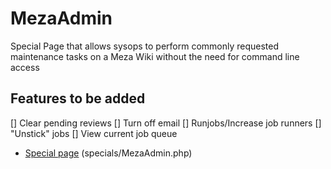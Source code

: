 # MezaAdmin

Special Page that allows sysops to perform commonly requested maintenance tasks on a Meza Wiki without the need for command line access

## Features to be added
 [] Clear pending reviews
 [] Turn off email
 [] Runjobs/Increase job runners
 [] "Unstick" jobs
 [] View current job queue
 * [Special page](https://www.mediawiki.org/wiki/Manual:Special_pages) (specials/MezaAdmin.php)
